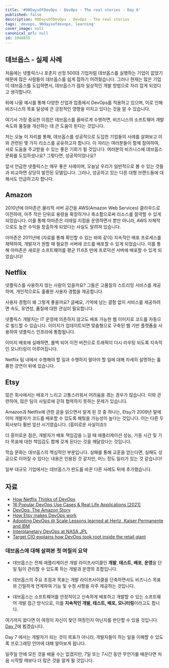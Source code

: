 ```yaml
---
title: '#90DaysOfDevOps - DevOps - The real stories - Day 6'
published: false
description: 90DaysOfDevOps - DevOps - The real stories
tags: 'devops, 90daysofdevops, learning'
cover_image: null
canonical_url: null
id: 1048855
---
```


## 데브옵스 - 실제 사례

처음에는 넷플릭스나 포춘지 선정 500대 기업처럼 데브옵스를 실행하는 기업이 없었기 때문에 많은 사람들이 데브옵스를 쉽게 접하기 어려웠습니다. 그러나 현재는 많은 기업이 데브옵스를 도입하면서, 데브옵스가 점차 일상적인 개발 방법으로 자리 잡게 되었다고 생각합니다.

뒤에 나올 예시를 통해 다양한 산업과 업종에서 DevOps를 적용하고 있으며, 이로 인해 비즈니스의 목표 달성에 큰 긍정적인 영향을 미치고 있다는 것을 알 수 있습니다.

여기서 가장 중요한 이점은 데브옵스를 올바르게 수행하면, 비즈니스의 소프트웨어 개발 속도와 품질을 개선하는 데 큰 도움이 된다는 것입니다.

저는 오늘 이 자리를 통해, 데브옵스를 성공적으로 도입한 기업들의 사례를 살펴보고 이와 관련된 몇 가지 리소스를 공유하고자 합니다. 이 자리는 여러분들이 함께 참여하여, 서로 도움을 주고받을 수 있는 좋은 기회가 될 것입니다. 여러분의 비즈니스에 데브옵스 문화를 도입하셨나요? 그렇다면, 성공적이었나요?

앞서 언급한 넷플릭스는 매우 좋은 사례이며, 오늘날 우리가 일반적으로 볼 수 있는 것들과 비교하면 상당히 발전된 모델입니다. 그러나, 성공하고 있는 다른 대형 브랜드들에 대해서도 언급하고자 합니다.

## Amazon

2010년에 아마존은 물리적 서버 공간을 AWS(Amazon Web Services) 클라우드로 이전하여, 아주 작은 단위로 용량을 확장하거나 축소함으로써 리소스를 절약할 수 있게 되었습니다. 이를 통해 아마존은 리테일 지점을 운영하면서 뿐만 아니라, AWS 자체적으로도 높은 수익을 창출하게 되었다는 사실도 알려져 있습니다.

아마존은 2011년에 (자료를 통해 확인할 수 있는 바와 같이) 지속적인 배포 프로세스를 채택하여, 개발자가 원할 때 필요한 서버에 코드를 배포할 수 있게 되었습니다. 이를 통해 아마존은 새로운 소프트웨어를 평균 11.6초 만에 프로덕션 서버에 배포할 수 있게 되었습니다!

## Netflix

넷플릭스를 사용하지 않는 사람이 있을까요? 그들은 고품질의 스트리밍 서비스를 제공하며, 개인적으로도 훌륭한 사용자 경험을 제공합니다.

사용자 경험이 왜 그렇게 좋을까요? 글쎄요, 기억에 남는 결함 없이 서비스를 제공하려면 속도, 유연성, 품질에 대한 관심이 필요합니다.

넷플릭스 개발자는 IT 운영에 의존하지 않고도 배포 가능한 웹 이미지로 코드를 자동으로 빌드할 수 있습니다. 이미지가 업데이트되면 맞춤형으로 구축된 웹 기반 플랫폼을 사용하여 넷플릭스 인프라에 통합됩니다.

이미지 배포에 실패하면, 롤백 되어 이전 버전으로 트래픽이 다시 라우팅 되도록 지속적인 모니터링이 이루어집니다.

Netflix 팀 내에서 수행해야 할 일과 수행하지 말아야 할 일에 대해 자세히 설명하는 훌륭한 강연이 뒤에 있습니다.

## Etsy

많은 회사에서는 배포가 느리고 고통스러워서 어려움을 겪는 경우가 많습니다. 이와 관련하여, 많은 팀이 사일로에 갇혀 협력하지 못하는 문제가 있습니다.

Amazon과 Netflix에 관한 글을 읽으면서 알게 된 것 중 하나는, Etsy가 2009년 말에 이미 개발자가 코드를 배포할 수 있도록 해뒀을 가능성이 높다는 것입니다. 이는 다른 두 회사보다 훨씬 앞선 시기였습니다. (흥미로운 사실이죠!)

더 흥미로운 점은, 개발자가 배포 책임감을 느낄 때 애플리케이션 성능, 가동 시간 및 기타 목표에 대한 책임감도 함께 갖게 된다는 것을 깨달았다는 것입니다.

학습 문화는 데브옵스의 핵심적인 부분입니다. 실패를 통해 교훈을 얻는다면, 실패도 성공으로 이어질 수 있다는 내용은 인용된 것 같지만, 어느 정도 일리가 있는 것 같습니다!

일부 대규모 기업에서는 데브옵스가 판도를 바꾼 다른 사례도 뒤에 추가했습니다.

## 자료

- [How Netflix Thinks of DevOps](https://www.youtube.com/watch?v=UTKIT6STSVM)
- [16 Popular DevOps Use Cases & Real Life Applications [2021]](https://www.upgrad.com/blog/devops-use-cases-applications/)
- [DevOps: The Amazon Story](https://www.youtube.com/watch?v=ZzLa0YEbGIY)
- [How Etsy makes DevOps work](https://www.networkworld.com/article/2886672/how-etsy-makes-devops-work.html)
- [Adopting DevOps @ Scale Lessons learned at Hertz, Kaiser Permanente and lBM](https://www.youtube.com/watch?v=gm18-gcgXRY)
- [Interplanetary DevOps at NASA JPL](https://www.usenix.org/conference/lisa16/technical-sessions/presentation/isla)
- [Target CIO explains how DevOps took root inside the retail giant](https://enterprisersproject.com/article/2017/1/target-cio-explains-how-devops-took-root-inside-retail-giant)

### 데브옵스에 대해 살펴본 첫 며칠의 요약

- 데브옵스는 전체 애플리케이션 개발 라이프사이클인 **개발**, **테스트**, **배포**, **운영**을 단일 팀이 관리할 수 있도록 하는 개발과 운영의 조합입니다.

- 데브옵스의 주요 초점과 목표는 개발 라이프사이클을 단축하면서도 비즈니스 목표와 긴밀하게 연계하여 기능 및 수정 사항을 자주 제공하는 것입니다.

- 데브옵스는 소프트웨어를 안정적이고 신속하게 배포하고 개발할 수 있는 소프트웨어 개발 접근 방식으로, 이를 **지속적인 개발, 테스트, 배포, 모니터링**이라고도 합니다.

여기까지 왔다면 이 여정이 자신이 찾던 여정인지 아닌지를 판단할 수 있을 것입니다. [Day 7](day07.md)에 뵙겠습니다.

Day 7 에서는 개발자가 되는 것이 목표가 아니라, 개발자들이 하는 일을 이해할 수 있도록 프로그래밍 언어에 대해 알아보게 됩니다.

일주일 안에 모든 것을 배울 수는 없겠지만, 7일 또는 7시간 동안 무언가를 배운다면 처음 시작할 때보다 더 많은 것을 알게 될 것입니다.
